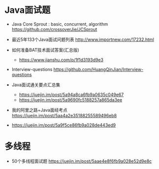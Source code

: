 # Java面试题

- Java Core Sprout : basic, concurrent, algorithm https://github.com/crossoverJie/JCSprout
- 最近5年133个Java面试问题列表 <http://www.importnew.com/17232.html>

- 如何准备BAT技术面试答案(汇总版)

  - <https://www.jianshu.com/p/1f1d3193d9e3>

- Interview-questions <https://github.com/HuangQinJian/Interview-questions>

- Java面试通关要点汇总集

  - <https://juejin.im/post/5a94a8ca6fb9a0635c049e67>
  - <https://juejin.im/post/5a9690fc5188257a865da3ee>

- 我的阿里之路+Java面经考点 <https://juejin.im/post/5aa4a2e35188255589496eb8>

- <https://juejin.im/post/5a9f5ce86fb9a028de443ed9>

# 多线程

- 50个多线程面试题 <https://juejin.im/post/5aae4e8f6fb9a028e52d9e8c>
